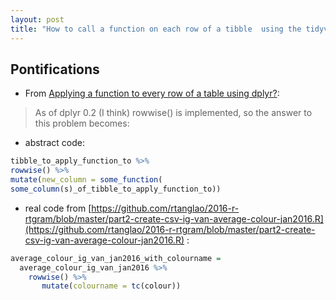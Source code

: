 ```yaml
---
layout: post
title: "How to call a function on each row of a tibble  using the tidyverse and dplyr "
---
```


## Pontifications

* From [Applying a function to every row of a table using dplyr?](https://stackoverflow.com/questions/21818181/applying-a-function-to-every-row-of-a-table-using-dplyr/24728107#24728107):



<blockquote>
As of dplyr 0.2 (I think) rowwise() is implemented, so the answer to this problem becomes:
</blockquote>

* abstract code:

```R
tibble_to_apply_function_to %>% 
rowwise() %>% 
mutate(new_column = some_function(
some_column(s)_of_tibble_to_apply_function_to))
```

* real code from [https://github.com/rtanglao/2016-r-rtgram/blob/master/part2-create-csv-ig-van-average-colour-jan2016.R](https://github.com/rtanglao/2016-r-rtgram/blob/master/part2-create-csv-ig-van-average-colour-jan2016.R) :

```R
average_colour_ig_van_jan2016_with_colourname =  
  average_colour_ig_van_jan2016 %>% 
    rowwise() %>% 
       mutate(colourname = tc(colour))
```

